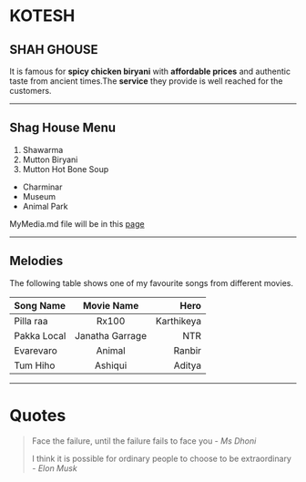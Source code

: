 # KOTESH 
## SHAH GHOUSE
It is famous for **spicy chicken biryani** with **affordable prices** and authentic taste from ancient times.The **service** they provide is well reached for the customers.


***

## Shag House Menu

1. Shawarma
5. Mutton Biryani
7.  Mutton Hot Bone Soup


* Charminar
* Museum
* Animal Park

 MyMedia.md file will be in this [page](MyMedia.md)


***

## Melodies

The following table shows one of my favourite songs from different movies.


|Song Name|Movie Name|Hero|
|:---|:---:|---:|
|Pilla raa|Rx100|Karthikeya|
|Pakka Local|Janatha Garrage|NTR|
|Evarevaro|Animal|Ranbir|
|Tum Hiho|Ashiqui|Aditya|

***

# Quotes

> Face the failure, until the failure fails to face you - *Ms Dhoni*
>
> I think it is possible for ordinary people to choose to be extraordinary - *Elon Musk*

